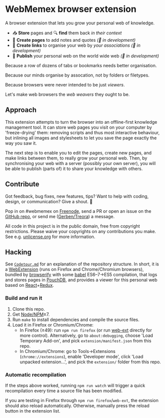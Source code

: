 # WebMemex browser extension

A browser extension that lets you grow your personal web of knowledge.

 - 📥 **Store** pages and 🔍 **find** them back *in their context*
 - 📝 **Create pages** to add notes and quotes *(🚧 in development)*
 - 🔗 **Create links** to organise your web by *your associations* *(🚧 in development)*
 - 📡 **Publish** your personal web on the world wide web *(🚧 in development)*

Because a row of dozens of tabs or bookmarks needs better organisation.

Because our minds organise by assocation, not by folders or filetypes.

Because browsers were never intended to be just *viewers*.

Let's make web browsers the *web weavers* they ought to be.


## Approach

This extension attempts to turn the browser into an offline-first knowledge management tool. It can
store web pages you visit on your computer by 'freeze-drying' them: removing scripts and thus most
interactive behaviour, but inlining all images and stylesheets to let you save the page exactly the
way you saw it.

The next step is to enable you to edit the pages, create new pages, and make links between them, to
really grow your personal web. Then, by synchronising your web with a server (possibly your own
server), you will be able to publish (parts of) it to share your knowledge with others.


## Contribute

Got feedback, bug fixes, new features, tips? Want to help with coding, design, or communication?
Give a shout. 📢

Pop in on #webmemex on [Freenode], send a PR or open an issue on the [GitHub repo], or send me
([Gerben/Treora][Treora]) a message.

All code in this project is in the public domain, free from copyright restrictions. Please waive
your copyrights on any contributions you make. See e.g. [unlicense.org] for more information.


[Freenode]: http://webchat.freenode.net/
[GitHub repo]: https://github.com/WebMemex/webmemex-extension
[Treora]: https://github.com/Treora
[unlicense.org]: https://unlicense.org/


## Hacking

See [`Codetour.md`](Codetour.md) for an explanation of the repository structure. In short, it is a
[WebExtension] (runs on Firefox and Chrome/Chromium browsers), bundled by [browserify] with some
[babel] ES6–7→ES5 compilation, that logs and stores pages in [PouchDB], and provides a viewer for
this personal web based on [React]+[Redux].

### Build and run it

1. Clone this repo.
2. Get [Node/NPM]≥7.
3. Run `make` to install dependencies and compile the source files.
4. Load it in Firefox or Chromium/Chrome:
    * In Firefox (≥49): run `npm run firefox` (or run [web-ext] directly for more control).
      Alternatively, go to `about:debugging`, choose 'Load Temporary Add-on', and pick
      `extension/manifest.json` from this repo.
    * In Chromium/Chrome: go to Tools→Extensions (`chrome://extensions`), enable 'Developer mode',
      click 'Load unpacked extension...', and pick the `extension/` folder from this repo.

### Automatic recompilation

If the steps above worked, running `npm run watch` will trigger a quick recompilation every time a
source file has been modified.

If you are testing in Firefox through `npm run firefox`/`web-ext`, the extension should also reload
automatically. Otherwise, manually press the reload button in the extension list.


[WebExtension]: https://developer.mozilla.org/en-US/Add-ons/WebExtensions
[browserify]: http://browserify.org
[babel]: https://babeljs.io
[PouchDB]: https://pouchdb.com
[React]: https://facebook.github.io/react/
[Redux]: http://redux.js.org/
[Node/NPM]: https://nodejs.org
[web-ext]: https://developer.mozilla.org/en-US/Add-ons/WebExtensions/web-ext_command_reference#web-ext_run
